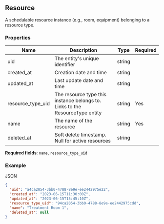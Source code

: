 ## Resource

A schedulable resource instance (e.g., room, equipment) belonging to a resource type.

### Properties

| Name | Description | Type | Required |
| --- | --- | --- | --- |
| uid | The entity's unique identifier | string |  |
| created_at | Creation date and time | string |  |
| updated_at | Last update date and time | string |  |
| resource_type_uid | The resource type this instance belongs to. Links to the ResourceType entity | string | Yes |
| name | The name of the resource | string | Yes |
| deleted_at | Soft delete timestamp. Null for active resources | string |  |

**Required fields**: `name`, `resource_type_uid`

### Example

JSON

```json
{
  "uid": "a4ca2054-3bb0-4788-8e9e-ee2442975e22",
  "created_at": "2023-06-15T11:30:00Z",
  "updated_at": "2023-06-15T15:45:10Z",
  "resource_type_uid": "94ca2054-3bb0-4788-8e9e-ee2442975cdd",
  "name": "Treatment Room 1",
  "deleted_at": null
}
```